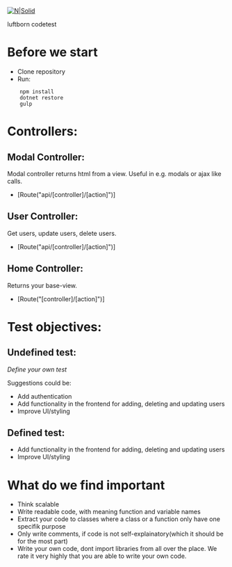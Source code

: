 
[![N|Solid](https://www.luftborn.com/img/logo.svg)](https://www.luftborn.com)

luftborn codetest

# Before we start
  - Clone repository
  - Run:
```
    npm install
    dotnet restore
    gulp
```

# Controllers:
## Modal Controller:
Modal controller returns html from a view. Useful in e.g. modals or ajax like calls.
  - [Route("api/[controller]/[action]")]
  
## User Controller:
Get users, update users, delete users.
  - [Route("api/[controller]/[action]")]

## Home Controller:
Returns your base-view.
  - [Route("[controller]/[action]")]
  
# Test objectives:

## Undefined test:
*Define your own test*

Suggestions could be:
  - Add authentication
  - Add functionality in the frontend for adding, deleting and updating users
  - Improve UI/styling


## Defined test:
  - Add functionality in the frontend for adding, deleting and updating users
  - Improve UI/styling

# What do we find important
- Think scalable
- Write readable code, with meaning function and variable names
- Extract your code to classes where a class or a function only have one specifik purpose
- Only write comments, if code is not self-explainatory(which it should be for the most part)
- Write your own code, dont import libraries from all over the place. We rate it very highly that you are able to write your own code.



